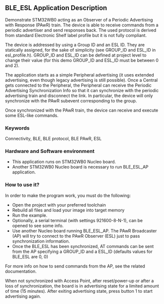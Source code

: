 ## __BLE_ESL Application Description__

Demonstrate STM32WB0 acting as an Observer of a Periodic Advertising with Response (PAwR) train.
The device is able to receive commands from a periodic advertiser and send responses back. The used protocol is derived from standard Electronic Shelf
label profile but it is not fully compliant.

The device is addressed by using a Group ID and an ESL ID. They are statically assigned, for the sake of simplicity (see GROUP_ID and ESL_ID in
esl_profile.h). GROUP_ID and ESL_ID can be defined at project level to change their value (for this demo GROUP_ID and ESL_ID must be between 0 and 2).

The application starts as a simple Peripheral advertising (it uses extended advertising, even though legacy advertising is still possible).
Once a Central gets connected to the Peripheral, the Peripheral can receive the Periodic Advertising Synchronization Info so that it can synchronize with
the periodic advertising train and disconnect the link. In particular, the device will only synchronize with the PAwR subevent corresponding to the group.

Once synchronized with the PAwR train, the device can receive and execute some ESL-like commands.

### __Keywords__

Connectivity, BLE, BLE protocol, BLE PAwR, ESL

### __Hardware and Software environment__

  - This application runs on STM32WB0 Nucleo board.
  - Another STM32WB0 Nucleo board is necessary to run BLE_ESL_AP application.
    
### __How to use it?__

In order to make the program work, you must do the following:

 - Open the project with your preferred toolchain
 - Rebuild all files and load your image into target memory
 - Run the example.
 - Optionally, a serial terminal (with settings 921600-8-N-1), can be opened to see some info.
 - Use another Nucleo board running BLE_ESL_AP. The PAwR Broadcaster (AP) will try to connect to the PAwR Observer (ESL) just to pass synchronization information.
 - Once the BLE_ESL has been synchronized, AT commands can be sent from the AP specifying a GROUP_ID and a ESL_ID (defaults values for BLE_ESL are 0, 0)

For more info on how to send commands from the AP, see the related documentation.

When not synchronized with Access Point, after reset/power-up or after a loss of synchronization, the board is in advertising state for a limited amount of time (15 minutes). After exiting advertising state, press button 1 to start advertising again.
